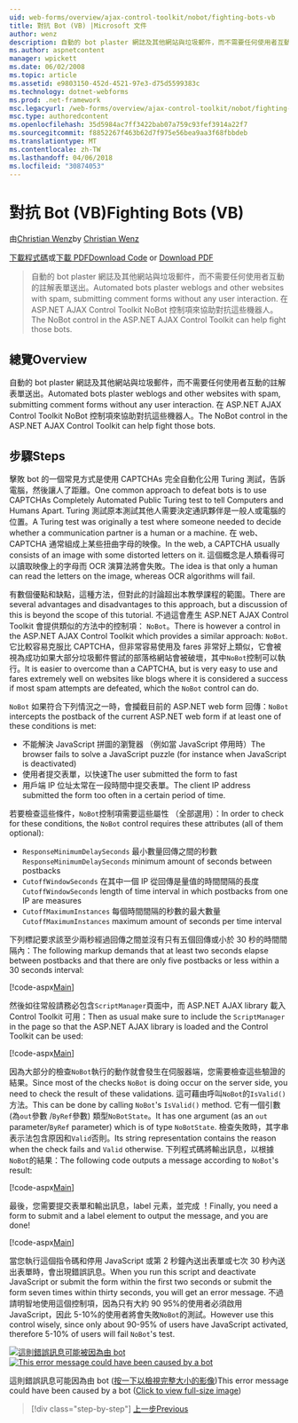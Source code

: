 ```yaml
---
uid: web-forms/overview/ajax-control-toolkit/nobot/fighting-bots-vb
title: 對抗 Bot (VB) |Microsoft 文件
author: wenz
description: 自動的 bot plaster 網誌及其他網站與垃圾郵件，而不需要任何使用者互動的註解表單送出。 在 ASP.NET AJAX Con NoBot 控制...
ms.author: aspnetcontent
manager: wpickett
ms.date: 06/02/2008
ms.topic: article
ms.assetid: e9803150-452d-4521-97e3-d75d5599383c
ms.technology: dotnet-webforms
ms.prod: .net-framework
msc.legacyurl: /web-forms/overview/ajax-control-toolkit/nobot/fighting-bots-vb
msc.type: authoredcontent
ms.openlocfilehash: 35d5984ac7ff3422bab07a759c93fef3914a22f7
ms.sourcegitcommit: f8852267f463b62d7f975e56bea9aa3f68fbbdeb
ms.translationtype: MT
ms.contentlocale: zh-TW
ms.lasthandoff: 04/06/2018
ms.locfileid: "30874053"
---
```

<a name="fighting-bots-vb"></a><span data-ttu-id="044b8-104">對抗 Bot (VB)</span><span class="sxs-lookup"><span data-stu-id="044b8-104">Fighting Bots (VB)</span></span>
====================
<span data-ttu-id="044b8-105">由[Christian Wenz](https://github.com/wenz)</span><span class="sxs-lookup"><span data-stu-id="044b8-105">by [Christian Wenz](https://github.com/wenz)</span></span>

<span data-ttu-id="044b8-106">[下載程式碼](http://download.microsoft.com/download/9/3/f/93f8daea-bebd-4821-833b-95205389c7d0/NoBot0.vb.zip)或[下載 PDF](http://download.microsoft.com/download/b/6/a/b6ae89ee-df69-4c87-9bfb-ad1eb2b23373/nobot0VB.pdf)</span><span class="sxs-lookup"><span data-stu-id="044b8-106">[Download Code](http://download.microsoft.com/download/9/3/f/93f8daea-bebd-4821-833b-95205389c7d0/NoBot0.vb.zip) or [Download PDF](http://download.microsoft.com/download/b/6/a/b6ae89ee-df69-4c87-9bfb-ad1eb2b23373/nobot0VB.pdf)</span></span>

> <span data-ttu-id="044b8-107">自動的 bot plaster 網誌及其他網站與垃圾郵件，而不需要任何使用者互動的註解表單送出。</span><span class="sxs-lookup"><span data-stu-id="044b8-107">Automated bots plaster weblogs and other websites with spam, submitting comment forms without any user interaction.</span></span> <span data-ttu-id="044b8-108">在 ASP.NET AJAX Control Toolkit NoBot 控制項來協助對抗這些機器人。</span><span class="sxs-lookup"><span data-stu-id="044b8-108">The NoBot control in the ASP.NET AJAX Control Toolkit can help fight those bots.</span></span>


## <a name="overview"></a><span data-ttu-id="044b8-109">總覽</span><span class="sxs-lookup"><span data-stu-id="044b8-109">Overview</span></span>

<span data-ttu-id="044b8-110">自動的 bot plaster 網誌及其他網站與垃圾郵件，而不需要任何使用者互動的註解表單送出。</span><span class="sxs-lookup"><span data-stu-id="044b8-110">Automated bots plaster weblogs and other websites with spam, submitting comment forms without any user interaction.</span></span> <span data-ttu-id="044b8-111">在 ASP.NET AJAX Control Toolkit NoBot 控制項來協助對抗這些機器人。</span><span class="sxs-lookup"><span data-stu-id="044b8-111">The NoBot control in the ASP.NET AJAX Control Toolkit can help fight those bots.</span></span>

## <a name="steps"></a><span data-ttu-id="044b8-112">步驟</span><span class="sxs-lookup"><span data-stu-id="044b8-112">Steps</span></span>

<span data-ttu-id="044b8-113">擊敗 bot 的一個常見方式是使用 CAPTCHAs 完全自動化公用 Turing 測試，告訴電腦，然後讓人了距離。</span><span class="sxs-lookup"><span data-stu-id="044b8-113">One common approach to defeat bots is to use CAPTCHAs Completely Automated Public Turing test to tell Computers and Humans Apart.</span></span> <span data-ttu-id="044b8-114">Turing 測試原本測試其他人需要決定通訊夥伴是一般人或電腦的位置。</span><span class="sxs-lookup"><span data-stu-id="044b8-114">A Turing test was originally a test where someone needed to decide whether a communication partner is a human or a machine.</span></span> <span data-ttu-id="044b8-115">在 web、 CAPTCHA 通常組成上某些扭曲字母的映像。</span><span class="sxs-lookup"><span data-stu-id="044b8-115">In the web, a CAPTCHA usually consists of an image with some distorted letters on it.</span></span> <span data-ttu-id="044b8-116">這個概念是人類看得可以讀取映像上的字母而 OCR 演算法將會失敗。</span><span class="sxs-lookup"><span data-stu-id="044b8-116">The idea is that only a human can read the letters on the image, whereas OCR algorithms will fail.</span></span>

<span data-ttu-id="044b8-117">有數個優點和缺點，這種方法，但對此的討論超出本教學課程的範圍。</span><span class="sxs-lookup"><span data-stu-id="044b8-117">There are several advantages and disadvantages to this approach, but a discussion of this is beyond the scope of this tutorial.</span></span> <span data-ttu-id="044b8-118">不過這會產生 ASP.NET AJAX Control Toolkit 會提供類似的方法中的控制項： `NoBot`。</span><span class="sxs-lookup"><span data-stu-id="044b8-118">There is however a control in the ASP.NET AJAX Control Toolkit which provides a similar approach: `NoBot`.</span></span> <span data-ttu-id="044b8-119">它比較容易克服比 CAPTCHA，但非常容易使用及 fares 非常好上類似，它會被視為成功如果大部分垃圾郵件嘗試的部落格網站會被破壞，其中`NoBot`控制可以執行。</span><span class="sxs-lookup"><span data-stu-id="044b8-119">It is easier to overcome than a CAPTCHA, but is very easy to use and fares extremely well on websites like blogs where it is considered a success if most spam attempts are defeated, which the `NoBot` control can do.</span></span>

<span data-ttu-id="044b8-120">`NoBot` 如果符合下列情況之一時，會攔截目前的 ASP.NET web form 回傳：</span><span class="sxs-lookup"><span data-stu-id="044b8-120">`NoBot` intercepts the postback of the current ASP.NET web form if at least one of these conditions is met:</span></span>

- <span data-ttu-id="044b8-121">不能解決 JavaScript 拼圖的瀏覽器 （例如當 JavaScript 停用時）</span><span class="sxs-lookup"><span data-stu-id="044b8-121">The browser fails to solve a JavaScript puzzle (for instance when JavaScript is deactivated)</span></span>
- <span data-ttu-id="044b8-122">使用者提交表單，以快速</span><span class="sxs-lookup"><span data-stu-id="044b8-122">The user submitted the form to fast</span></span>
- <span data-ttu-id="044b8-123">用戶端 IP 位址太常在一段時間中提交表單。</span><span class="sxs-lookup"><span data-stu-id="044b8-123">The client IP address submitted the form too often in a certain period of time.</span></span>

<span data-ttu-id="044b8-124">若要檢查這些條件，`NoBot`控制項需要這些屬性 （全部選用）：</span><span class="sxs-lookup"><span data-stu-id="044b8-124">In order to check for these conditions, the `NoBot` control requires these attributes (all of them optional):</span></span>

- <span data-ttu-id="044b8-125">`ResponseMinimumDelaySeconds` 最小數量回傳之間的秒數</span><span class="sxs-lookup"><span data-stu-id="044b8-125">`ResponseMinimumDelaySeconds` minimum amount of seconds between postbacks</span></span>
- <span data-ttu-id="044b8-126">`CutoffWindowSeconds` 在其中一個 IP 從回傳是量值的時間間隔的長度</span><span class="sxs-lookup"><span data-stu-id="044b8-126">`CutoffWindowSeconds` length of time interval in which postbacks from one IP are measures</span></span>
- <span data-ttu-id="044b8-127">`CutoffMaximumInstances` 每個時間間隔的秒數的最大數量</span><span class="sxs-lookup"><span data-stu-id="044b8-127">`CutoffMaximumInstances` maximum amount of seconds per time interval</span></span>

<span data-ttu-id="044b8-128">下列標記要求該至少兩秒經過回傳之間並沒有只有五個回傳或小於 30 秒的時間間隔內：</span><span class="sxs-lookup"><span data-stu-id="044b8-128">The following markup demands that at least two seconds elapse between postbacks and that there are only five postbacks or less within a 30 seconds interval:</span></span>

[!code-aspx[Main](fighting-bots-vb/samples/sample1.aspx)]

<span data-ttu-id="044b8-129">然後如往常般請務必包含`ScriptManager`頁面中，而 ASP.NET AJAX library 載入 Control Toolkit 可用：</span><span class="sxs-lookup"><span data-stu-id="044b8-129">Then as usual make sure to include the `ScriptManager` in the page so that the ASP.NET AJAX library is loaded and the Control Toolkit can be used:</span></span>

[!code-aspx[Main](fighting-bots-vb/samples/sample2.aspx)]

<span data-ttu-id="044b8-130">因為大部分的檢查`NoBot`執行的動作就會發生在伺服器端，您需要檢查這些驗證的結果。</span><span class="sxs-lookup"><span data-stu-id="044b8-130">Since most of the checks `NoBot` is doing occur on the server side, you need to check the result of these validations.</span></span> <span data-ttu-id="044b8-131">這可藉由呼叫`NoBot`的`IsValid()`方法。</span><span class="sxs-lookup"><span data-stu-id="044b8-131">This can be done by calling `NoBot`'s `IsValid()` method.</span></span> <span data-ttu-id="044b8-132">它有一個引數 (為`out`參數 /`ByRef`參數) 類型`NoBotState`。</span><span class="sxs-lookup"><span data-stu-id="044b8-132">It has one argument (as an `out` parameter/`ByRef` parameter) which is of type `NoBotState`.</span></span> <span data-ttu-id="044b8-133">檢查失敗時，其字串表示法包含原因和`Valid`否則。</span><span class="sxs-lookup"><span data-stu-id="044b8-133">Its string representation contains the reason when the check fails and `Valid` otherwise.</span></span> <span data-ttu-id="044b8-134">下列程式碼將輸出訊息，以根據`NoBot`的結果：</span><span class="sxs-lookup"><span data-stu-id="044b8-134">The following code outputs a message according to `NoBot`'s result:</span></span>

[!code-aspx[Main](fighting-bots-vb/samples/sample3.aspx)]

<span data-ttu-id="044b8-135">最後，您需要提交表單和輸出訊息，label 元素，並完成 ！</span><span class="sxs-lookup"><span data-stu-id="044b8-135">Finally, you need a form to submit and a label element to output the message, and you are done!</span></span>

[!code-aspx[Main](fighting-bots-vb/samples/sample4.aspx)]

<span data-ttu-id="044b8-136">當您執行這個指令碼和停用 JavaScript 或第 2 秒鐘內送出表單或七次 30 秒內送出表單時，會出現錯誤訊息。</span><span class="sxs-lookup"><span data-stu-id="044b8-136">When you run this script and deactivate JavaScript or submit the form within the first two seconds or submit the form seven times within thirty seconds, you will get an error message.</span></span> <span data-ttu-id="044b8-137">不過請明智地使用這個控制項，因為只有大約 90 95%的使用者必須啟用 JavaScript，因此 5-10%的使用者將會失敗`NoBot`的測試。</span><span class="sxs-lookup"><span data-stu-id="044b8-137">However use this control wisely, since only about 90-95% of users have JavaScript activated, therefore 5-10% of users will fail `NoBot`'s test.</span></span>


<span data-ttu-id="044b8-138">[![這則錯誤訊息可能被因為由 bot](fighting-bots-vb/_static/image2.png)](fighting-bots-vb/_static/image1.png)</span><span class="sxs-lookup"><span data-stu-id="044b8-138">[![This error message could have been caused by a bot](fighting-bots-vb/_static/image2.png)](fighting-bots-vb/_static/image1.png)</span></span>

<span data-ttu-id="044b8-139">這則錯誤訊息可能因為由 bot ([按一下以檢視完整大小的影像](fighting-bots-vb/_static/image3.png))</span><span class="sxs-lookup"><span data-stu-id="044b8-139">This error message could have been caused by a bot ([Click to view full-size image](fighting-bots-vb/_static/image3.png))</span></span>

> [!div class="step-by-step"]
> [<span data-ttu-id="044b8-140">上一步</span><span class="sxs-lookup"><span data-stu-id="044b8-140">Previous</span></span>](fighting-bots-cs.md)
